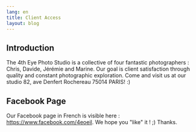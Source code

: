 ```yaml
---
lang: en
title: Client Access
layout: blog 
---
```


## Introduction

The 4th Eye Photo Studio is a collective of four fantastic photographers : Chris, Davide, Jérémie and Marine. Our goal is client satisfaction through quality and constant photographic exploration. Come and visit us at our studio 82, ave Denfert Rochereau 75014 PARIS! :)

## Facebook Page

Our Facebook page in French is visible here : <https://www.facebook.com/4eoeil>. We hope you "like" it ! ;) Thanks.